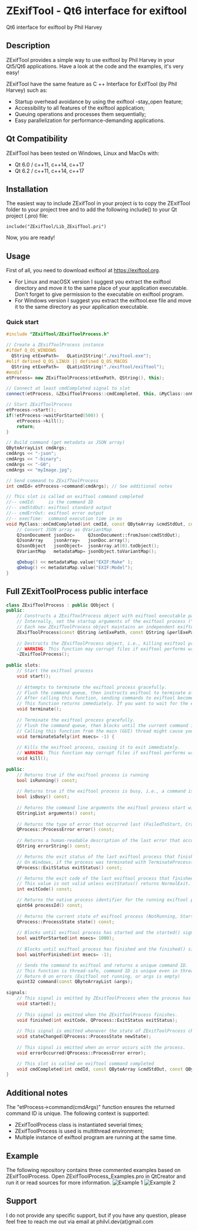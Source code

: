 # ZExifTool - Qt6 interface for exiftool
Qt6 interface for exiftool by Phil Harvey


## Description
ZExifTool provides a simple way to use exiftool by Phil Harvey in your Qt5/Qt6 applications.
Have a look at the code and the examples, it's very easy!

ZExifTool have the same feature as C ++ Interface for ExifTool (by Phil Harvey) such as:
- Startup overhead avoidance by using the exiftool -stay_open feature;
- Accessibility to all features of the exiftool application;
- Queuing operations and processes them sequentially;
- Easy parallelization for performance-demanding applications.


## Qt Compatibility
ZExifTool has been tested on Windows, Linux and MacOs with:
- Qt 6.0 / c++11, c++14, c++17
- Qt 6.2 / c++11, c++14, c++17


## Installation
The easiest way to include ZExifTool in your project is to copy the ZExifTool folder to your project tree and to add the following include() to your Qt project (.pro) file:

    include("ZExifTool/Lib_ZExifTool.pri")

Now, you are ready!


## Usage

First of all, you need to download exiftool at https://exiftool.org.
- For Linux and macOSX version I suggest you extract the exiftool directory and move it to the same place of your application executable. Don't forget to give  permission to the executable on exiftool program.
- For Windows version I suggest you extract the exiftool.exe file and move it to the same directory as your application executable.
### Quick start
```c++
#include "ZExifTool/ZExifToolProcess.h"

// Create a ZExifToolProcess instance
#ifdef Q_OS_WINDOWS
  QString etExePath=   QLatin1String("./exiftool.exe");
#elif defined Q_OS_LINUX || defined Q_OS_MACOS
  QString etExePath=   QLatin1String("./exiftool/exiftool");
#endif
etProcess= new ZExifToolProcess(etExePath, QString(), this);

// Connect at least cmdCompleted signal to slot
connect(etProcess, &ZExifToolProcess::cmdCompleted, this, &MyClass::onCmdCompleted);

// Start ZExifToolProcess
etProcess->start();
if(!etProcess->waitForStarted(500)) {
    etProcess->kill();
    return;
}

// Build command (get metadata as JSON array)
QByteArrayList cmdArgs;
cmdArgs << "-json";
cmdArgs << "-binary";
cmdArgs << "-G0";
cmdArgs << "myImage.jpg";

// Send command to ZExifToolProcess
int cmdId= etProcess->command(cmdArgs); // See additional notes
```



```c++
// This slot is called on exiftool command completed
//-- cmdId:     is the command ID
//-- cmdStdOut: exiftool standard output
//-- cmdErrOut: exiftool error output
//-- execTime:  command execution time in ms
void MyClass::onCmdCompleted(int cmdId, const QByteArray &cmdStdOut, const QByteArray &cmdErrOut, qint64 execTime) {
    // Convert JSON array as QVariantMap
    QJsonDocument jsonDoc=     QJsonDocument::fromJson(cmdStdOut);
    QJsonArray    jsonArray=   jsonDoc.array();
    QJsonObject   jsonObject=  jsonArray.at(0).toObject();
    QVariantMap   metadataMap= jsonObject.toVariantMap();

    qDebug() << metadataMap.value("EXIF:Make" );
    qDebug() << metadataMap.value("EXIF:Model");
}
```


## Full ZExitToolProcess public interface
```c++
class ZExifToolProcess : public QObject {
public:
    // Constructs a ZExifToolProcess object with exiftool executable path, perl executable path and the given parent.
    // Internally, set the startup arguments of the exiftool process ("-stay_open true -@ -").
    // Each new ZExifToolProcess object maintains an independent exiftool process/application.
    ZExifToolProcess(const QString &etExePath, const QString &perlExePath= QString(), QObject *parent= nullptr);
    
    // Destructs the ZExifToolProcess object, i.e., killing exiftool process immediately.
    // WARNING: This function may corrupt files if exiftool performs write operations.
    ~ZExifToolProcess();
    
public slots:
    // Start the exiftool process
    void start();
    
    // Attempts to terminate the exiftool process gracefully.
    // Flush the command queue, then instructs exiftool to terminate after the current command is completed.
    // After calling this function, sending commands to exiftool becomes impossible.
    // This function returns immediately. If you want to wait for the exiftool process to finish, use waitForFinished() after terminate().
    void terminate();
    
    // Terminate the exiftool process gracefully.
    // Flush the command queue, then blocks until the current command is completed, the exiftool process has finished and the finished() signal has been emitted, or until msecs milliseconds have passed (Default: no timeout).
    // Calling this function from the main (GUI) thread might cause your user interface to freeze.
    void terminateSafely(int msecs= -1) {
    
    // Kills the exiftool process, causing it to exit immediately.
    // WARNING: This function may corrupt files if exiftool performs write operations.
    void kill();
    
public:
    // Returns true if the exiftool process is running
    bool isRunning() const;
    
    // Returns true if the exiftool process is busy, i.e., a command is running
    bool isBusy() const;
    
    // Returns the command line arguments the exiftool process start with.
    QStringList arguments() const;
    
    // Returns the type of error that occurred last (FailedToStart, Crashed, Timedout, ReadError, WriteError or UnknownError).
    QProcess::ProcessError error() const;
    
    // Returns a human-readable description of the last error that occurred.
    QString errorString() const;

    // Returns the exit status of the last exiftool process that finished (NormalExit | CrashExit).
    // On Windows, if the process was terminated with TerminateProcess() from another application, this function will still return NormalExit unless the exit code is less than 0
    QProcess::ExitStatus exitStatus() const;

    // Returns the exit code of the last exiftool process that finished.
    // This value is not valid unless exitStatus() returns NormalExit.
    int exitCode() const;

    // Returns the native process identifier for the running exiftool process, if available. If no process is currently running, 0 is returned.
    qint64 processId() const;
    
    // Returns the current state of exiftool process (NotRunning, Starting or Running).
    QProcess::ProcessState state() const;
    
    // Blocks until exiftool process has started and the started() signal has been emitted, or until msecs milliseconds have passed (Default: 1 sec timeout).
    bool waitForStarted(int msecs= 1000);
    
    // Blocks until exiftool process has finished and the finished() signal has been emitted, or until msecs milliseconds have passed (Default: no timeout).
    bool waitForFinished(int msecs= -1);

    // Sends the command to exiftool and returns a unique command ID.
    // This function is thread-safe, command ID is unique even in threaded environment
    // Return 0 on errors (ExitTool not running, or args is empty)
    quint32 command(const QByteArrayList &args);
    
signals:
    // This signal is emitted by ZExitToolProcess when the process has started, and state() returns Running.
    void started();
    
    // This signal is emitted when the ZExitToolProcess finishes.
    void finished(int exitCode, QProcess::ExitStatus exitStatus);
    
    // This signal is emitted whenever the state of ZExitToolProcess changes.
    void stateChanged(QProcess::ProcessState newState);
    
    // This signal is emitted when an error occurs with the process. 
    void errorOccurred(QProcess::ProcessError error);

    // This slot is called on exiftool command completed
    void cmdCompleted(int cmdId, const QByteArray &cmdStdOut, const QByteArray &cmdErrOut, qint64 execTime);
}
```


## Additional notes
The "etProcess->command(cmdArgs)" function ensures the returned command ID is unique. The following context is supported:
- ZExifToolProcess class is instantiated severial times;
- ZExifToolProcess is used is multithread environment;
- Multiple instance of exiftool program are running at the same time.


## Example
The following repository contains three commented examples based on ZExifToolProcess.
Open ZExifToolProcess_Examples.pro in QtCreator and run it or read sources for more information.
![Example 1](https://zupimages.net/up/21/07/5eum.png)
![Example 2](https://zupimages.net/up/21/07/tbeo.png)


## Support
I do not provide any specific support, but if you have any question, please feel free to reach me out via email at philvl.dev(at)gmail.com
